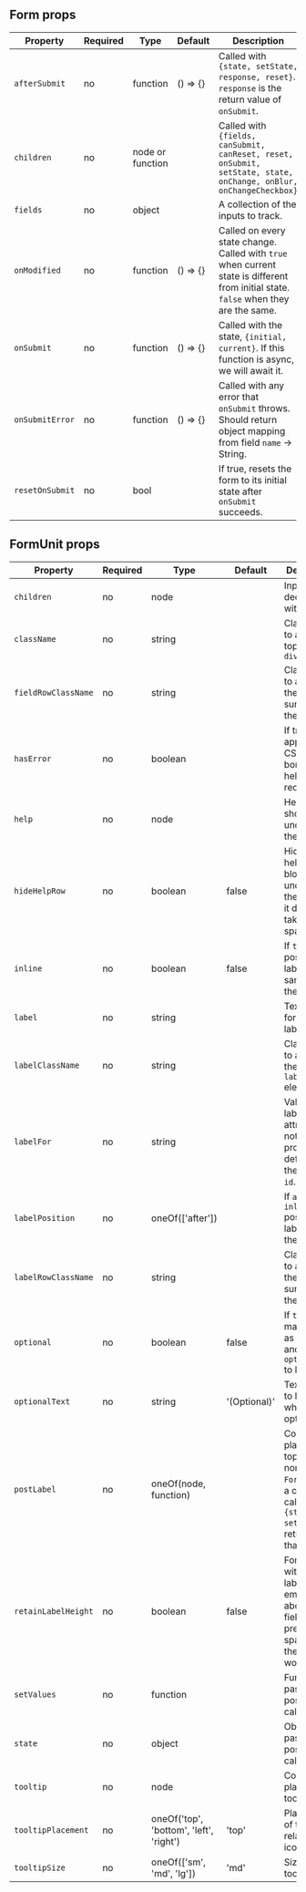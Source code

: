## Form	props

Property        | Required | Type     | Default   | Description
----------------|----------|----------|-----------|------------
`afterSubmit`   | no       | function | () => {}  | Called with `{state, setState, response, reset}`. `response` is the return value of `onSubmit`.
`children`      | no       | node or function   | | Called with `{fields, canSubmit, canReset, reset, onSubmit, setState, state, onChange, onBlur, onChangeCheckbox}`
`fields`        | no       | object   | | A collection of the inputs to track.
`onModified`    | no       | function | () => {}  | Called on every state change. Called with `true` when current state is different from initial state. `false` when they are the same.
`onSubmit`      | no       | function | () => {}  | Called with the state, `{initial, current}`. If this function is async, we will await it.
`onSubmitError` | no       | function | () => {}  | Called with any error that `onSubmit` throws. Should return object mapping from field `name` -> String.
`resetOnSubmit` | no       | bool     |           | If true, resets the form to its initial state after `onSubmit` succeeds.

## FormUnit props

Property            | Required | Type                                    | Default      | Description
--------------------|----------|-----------------------------------------|--------------|------------
`children`          | no       | node                                    |              | Input field to decorate with label
`className`         | no       | string                                  |              | Class name to attach to top-level `div`
`fieldRowClassName` | no       | string                                  |              | Class name to attach to the inner `div` surrounding the field
`hasError`          | no       | boolean                                 |              | If true, applies error CSS. Turns border and help text red.
`help`              | no       | node                                    |              | Help block shown underneath the field
`hideHelpRow`       | no       | boolean                                 | false        | Hides the help/error block underneath the field, so it does not take up any space
`inline`            | no       | boolean                                 | false        | If `true` positions the label on the same line as the field.
`label`             | no       | string                                  |              | Text to use for field label
`labelClassName`    | no       | string                                  |              | Class name to attach to the inner `label` element
`labelFor`          | no       | string                                  |              | Value of the label's `for` attribute. If not provided, defaults to the field's `id`.
`labelPosition`     | no       | oneOf(['after'])                        |              | If `after` and `inline=true` positions the label after the field.
`labelRowClassName` | no       | string                                  |              | Class name to attach to the inner `div` surrounding the label
`optional`          | no       | boolean                                 | false        | If `true`, marks a field as optional and adds `optionalText` to label
`optionalText`      | no       | string                                  | '(Optional)' | Text to add to label when field is optional
`postLabel`         | no       | oneOf(node, function)                   |              | Content to place in the top right of a non-inline `FormUnit`, or a callback, called with `{state, setValues}`, returning that content
`retainLabelHeight` | no       | boolean                                 | false        | For fields without a label, add an empty space above the field to preserve the space where the label would be.
`setValues`         | no       | function                                |              | Function passed to postLabel callback
`state`             | no       | object                                  |              | Object passed to postLabel callback
`tooltip`           | no       | node                                    |              | Content to place on the tooltip
`tooltipPlacement`  | no       | oneOf('top', 'bottom', 'left', 'right') | 'top'        | Placement of tooltip in relation to icon
`tooltipSize`       | no       | oneOf(['sm', 'md', 'lg'])               | 'md'         | Size of tooltip
